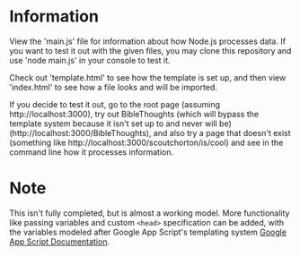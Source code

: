 # Information
View the 'main.js' file for information about how Node.js processes data. If you want to test it out with the given files, you may clone this repository and use 'node main.js' in your console to test it.

Check out 'template.html' to see how the template is set up, and then view 'index.html' to see how a file looks and will be imported.

If you decide to test it out, go to the root page (assuming http://localhost:3000), try out BibleThoughts (which will bypass the template system because it isn't set up to and never will be) (http://localhost:3000/BibleThoughts), and also try a page that doesn't exist (something like http://localhost:3000/scoutchorton/is/cool) and see in the command line how it processes information.

# Note
This isn't fully completed, but is almost a working model. More functionality like passing variables and custom `<head>` specification can be added, with the variables modeled after Google App Script's templating system [Google App Script Documentation](https://developers.google.com/apps-script/guides/html/templates).
